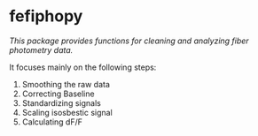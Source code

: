 # fefiphopy


*This package provides functions for cleaning and analyzing fiber photometry data.*

 
It focuses mainly on the following steps:
1. Smoothing the raw data
2. Correcting Baseline
3. Standardizing signals
4. Scaling isosbestic signal
5. Calculating dF/F


